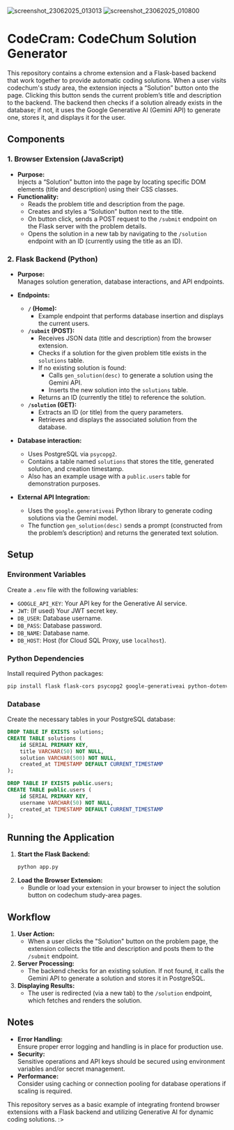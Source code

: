 ![screenshot_23062025_013013](https://github.com/user-attachments/assets/1e416bfb-807d-4cbe-8f6f-2ad9783e0099)
![screenshot_23062025_010800](https://github.com/user-attachments/assets/61b67cc0-8a8a-4322-a7c7-e56c497a28e6)
# CodeCram: CodeChum Solution Generator

This repository contains a chrome extension and a Flask-based backend that work together to provide automatic coding solutions. When a user visits codechum's study area, the extension injects a “Solution” button onto the page. Clicking this button sends the current problem’s title and description to the backend. The backend then checks if a solution already exists in the database; if not, it uses the Google Generative AI (Gemini API) to generate one, stores it, and displays it for the user.

## Components

### 1. Browser Extension (JavaScript)

-   **Purpose:**  
    Injects a “Solution” button into the page by locating specific DOM elements (title and description) using their CSS classes.
-   **Functionality:**
    -   Reads the problem title and description from the page.
    -   Creates and styles a “Solution” button next to the title.
    -   On button click, sends a POST request to the `/submit` endpoint on the Flask server with the problem details.
    -   Opens the solution in a new tab by navigating to the `/solution` endpoint with an ID (currently using the title as an ID).

### 2. Flask Backend (Python)

-   **Purpose:**  
    Manages solution generation, database interactions, and API endpoints.
-   **Endpoints:**

    -   **`/` (Home):**
        -   Example endpoint that performs database insertion and displays the current users.
    -   **`/submit` (POST):**
        -   Receives JSON data (title and description) from the browser extension.
        -   Checks if a solution for the given problem title exists in the `solutions` table.
        -   If no existing solution is found:
            -   Calls `gen_solution(desc)` to generate a solution using the Gemini API.
            -   Inserts the new solution into the `solutions` table.
        -   Returns an ID (currently the title) to reference the solution.
    -   **`/solution` (GET):**
        -   Extracts an ID (or title) from the query parameters.
        -   Retrieves and displays the associated solution from the database.

-   **Database interaction:**

    -   Uses PostgreSQL via `psycopg2`.
    -   Contains a table named `solutions` that stores the title, generated solution, and creation timestamp.
    -   Also has an example usage with a `public.users` table for demonstration purposes.

-   **External API Integration:**
    -   Uses the `google.generativeai` Python library to generate coding solutions via the Gemini model.
    -   The function `gen_solution(desc)` sends a prompt (constructed from the problem’s description) and returns the generated text solution.

## Setup

### Environment Variables

Create a `.env` file with the following variables:

-   `GOOGLE_API_KEY`: Your API key for the Generative AI service.
-   `JWT`: (If used) Your JWT secret key.
-   `DB_USER`: Database username.
-   `DB_PASS`: Database password.
-   `DB_NAME`: Database name.
-   `DB_HOST`: Host (for Cloud SQL Proxy, use `localhost`).

### Python Dependencies

Install required Python packages:

```bash
pip install flask flask-cors psycopg2 google-generativeai python-dotenv
```

### Database

Create the necessary tables in your PostgreSQL database:

```sql
DROP TABLE IF EXISTS solutions;
CREATE TABLE solutions (
    id SERIAL PRIMARY KEY,
    title VARCHAR(50) NOT NULL,
    solution VARCHAR(500) NOT NULL,
    created_at TIMESTAMP DEFAULT CURRENT_TIMESTAMP
);

DROP TABLE IF EXISTS public.users;
CREATE TABLE public.users (
    id SERIAL PRIMARY KEY,
    username VARCHAR(50) NOT NULL,
    created_at TIMESTAMP DEFAULT CURRENT_TIMESTAMP
);
```

## Running the Application

1. **Start the Flask Backend:**
    ```bash
    python app.py
    ```
2. **Load the Browser Extension:**
    - Bundle or load your extension in your browser to inject the solution button on codechum study-area pages.

## Workflow

1. **User Action:**
    - When a user clicks the "Solution" button on the problem page, the extension collects the title and description and posts them to the `/submit` endpoint.
2. **Server Processing:**
    - The backend checks for an existing solution. If not found, it calls the Gemini API to generate a solution and stores it in PostgreSQL.
3. **Displaying Results:**
    - The user is redirected (via a new tab) to the `/solution` endpoint, which fetches and renders the solution.

## Notes

-   **Error Handling:**  
    Ensure proper error logging and handling is in place for production use.
-   **Security:**  
    Sensitive operations and API keys should be secured using environment variables and/or secret management.
-   **Performance:**  
    Consider using caching or connection pooling for database operations if scaling is required.



This repository serves as a basic example of integrating frontend browser extensions with a Flask backend and utilizing Generative AI for dynamic coding solutions.  :>
